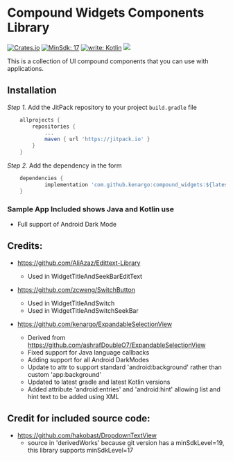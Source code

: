 # Compound Widgets Components Library

[![Crates.io](https://img.shields.io/crates/l/License)](https://www.apache.org/licenses/LICENSE-2.0.html)
[![MinSdk: 17](https://img.shields.io/badge/minSdk-17-green.svg)](https://developer.android.com/about/versions/android-4.0)
[![write: Kotlin](https://img.shields.io/badge/write-Kotlin-orange.svg)](https://kotlinlang.org/)
[![](https://jitpack.io/v/kenargo/compound_widgets.svg)](https://jitpack.io/#kenargo/compound_widgets)

This is a collection of UI compound components that you can use with applications.

## Installation
*Step 1.* Add the JitPack repository to your project `build.gradle` file
```gradle
	allprojects {
		repositories {
			...
			maven { url 'https://jitpack.io' }
		}
	}
```
*Step 2.* Add the dependency in the form
```gradle
	dependencies {
	        implementation 'com.github.kenargo:compound_widgets:${latest_version}'
	}

```

### Sample App Included shows Java and Kotlin use

- Full support of Android Dark Mode

## Credits:

- https://github.com/AliAzaz/Edittext-Library
    - Used in WidgetTitleAndSeekBarEditText

- https://github.com/zcweng/SwitchButton
    - Used in WidgetTitleAndSwitch
    - Used in WidgetTitleAndSwitchSeekBar

- https://github.com/kenargo/ExpandableSelectionView
    - Derived from https://github.com/ashrafDoubleO7/ExpandableSelectionView
    - Fixed support for Java language callbacks
    - Adding support for all Android DarkModes
    - Update to attr to support standard 'android:background' rather than custom 'app:background'
    - Updated to latest gradle and latest Kotlin versions
    - Added attribute 'android:entries' and 'android:hint' allowing list and hint text to be added using XML

## Credit for included source code:

- https://github.com/hakobast/DropdownTextView
    - source in 'derivedWorks' because git version has a minSdkLevel=19, this library supports minSdkLevel=17